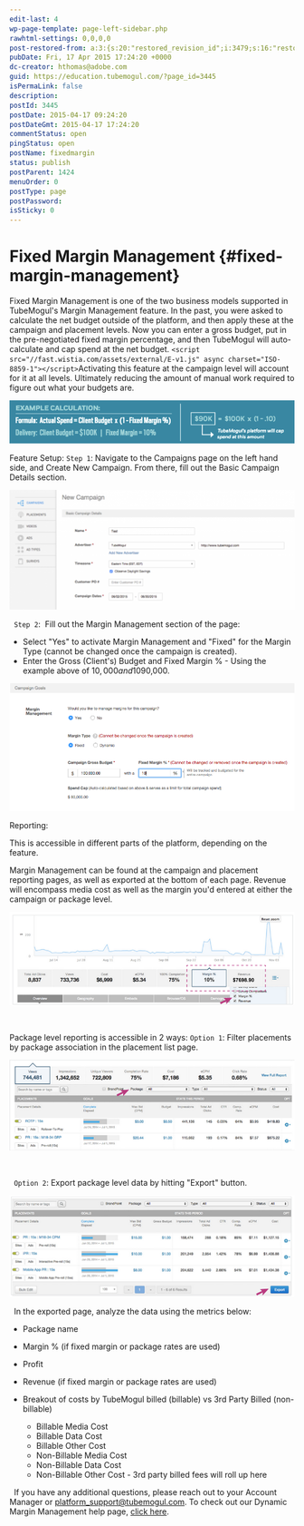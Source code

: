 ```yaml
---
edit-last: 4
wp-page-template: page-left-sidebar.php
rawhtml-settings: 0,0,0,0
post-restored-from: a:3:{s:20:"restored_revision_id";i:3479;s:16:"restored_by_user";i:4;s:13:"restored_time";i:1429539820;}
pubDate: Fri, 17 Apr 2015 17:24:20 +0000
dc-creator: hthomas@adobe.com
guid: https://education.tubemogul.com/?page_id=3445
isPermaLink: false
description: 
postId: 3445
postDate: 2015-04-17 09:24:20
postDateGmt: 2015-04-17 17:24:20
commentStatus: open
pingStatus: open
postName: fixedmargin
status: publish
postParent: 1424
menuOrder: 0
postType: page
postPassword: 
isSticky: 0
---
```


# Fixed Margin Management {#fixed-margin-management}

Fixed Margin Management is one of the two business models supported in TubeMogul's Margin Management feature. In the past, you were asked to calculate the net budget outside of the platform, and then apply these at the campaign and placement levels. Now you can enter a&nbsp;gross budget, put in the pre-negotiated fixed margin percentage, and then TubeMogul will auto-calculate and cap spend at the net budget.
`<script src="//fast.wistia.com/assets/external/E-v1.js" async charset="ISO-8859-1"></script>`Activating this feature at the campaign level will account for it at all levels.&nbsp;Ultimately reducing&nbsp;the amount of manual work required to figure out what your budgets are.

[ ![fixed](assets/fixed.png)](assets/fixed.png)

Feature Setup:
`Step 1`: Navigate to the Campaigns page on the left hand side, and Create New Campaign. From there, fill out the Basic Campaign Details section.

[ ![campaign basics](assets/campaign-basics1-1024x428.png)](assets/campaign-basics1.png)

&nbsp;
`Step 2`: &nbsp;Fill out the Margin Management section of the page:

* Select "Yes" to activate Margin Management&nbsp;and "Fixed" for the Margin Type (cannot be changed once the campaign is created).
* Enter the Gross (Client's) Budget and Fixed Margin % - Using the example above of $10,000 and 10%, the platform will auto-calculate the Spend Cap (or net budget) of&nbsp;$90,000.

[ ![image (11)](assets/image-111.png)](assets/image-111.png)

Reporting:

This is accessible in different parts of the platform, depending on the feature.

Margin Management can be found at the campaign and placement reporting pages, as well as exported at the bottom of each page. Revenue will encompass media cost as well as the margin you'd entered at either the campaign or package level.

[ ![reporting-mm](assets/reporting-mm.png)](assets/reporting-mm.png)

&nbsp;

Package level reporting is accessible in 2 ways:
`Option 1`: Filter placements by package association in the placement list page.

[ ![package reporting1](assets/package-reporting1.png)](assets/package-reporting1.png)

&nbsp;

&nbsp;
`Option 2`: Export package level data by hitting "Export" button.

[ ![pacakagereporting2](assets/pacakagereporting2.png)](assets/pacakagereporting2.png)

&nbsp;
In the exported page, analyze the data using the metrics below:

* Package name
* Margin % (if fixed margin or package rates are used)
* Profit
* Revenue (if fixed margin or package rates are used)
* Breakout of costs by TubeMogul billed (billable) vs 3rd Party Billed (non-billable)

    * Billable Media Cost
    * Billable Data Cost
    * Billable Other Cost
    * Non-Billable Media Cost
    * Non-Billable Data Cost
    * Non-Billable Other Cost - 3rd party billed fees will roll up here

&nbsp;
If you have any additional questions, please reach out to your Account Manager or platform_support@tubemogul.com. To check out our Dynamic Margin Management help page, [click here](dynamicmargin.md). 